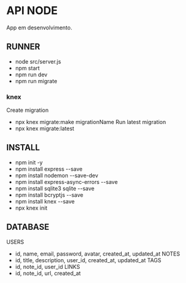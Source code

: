 # API NODE
App em desenvolvimento. 

## RUNNER
- node src/server.js
- npm start
- npm run dev
- npm run migrate

### knex
Create migration
- npx knex migrate:make migrationName
Run latest migration
- npx knex migrate:latest

## INSTALL
- npm init -y
- npm install express --save
- npm install nodemon --save-dev
- npm install express-async-errors --save
- npm install sqlite3 sqlite --save
- npm install bcryptjs --save
- npm install knex --save
- npx knex init


## DATABASE
USERS
- id, name, email, password, avatar, created_at, updated_at
NOTES
- id, title, description, user_id, created_at, updated_at
TAGS
- id, note_id, user_id
LINKS
- id, note_id, url, created_at
